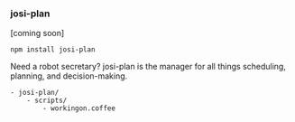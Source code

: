 ### josi-plan

[coming soon]

	npm install josi-plan

Need a robot secretary? josi-plan is the manager for all things scheduling, planning, and decision-making.

	- josi-plan/
		- scripts/
			- workingon.coffee	